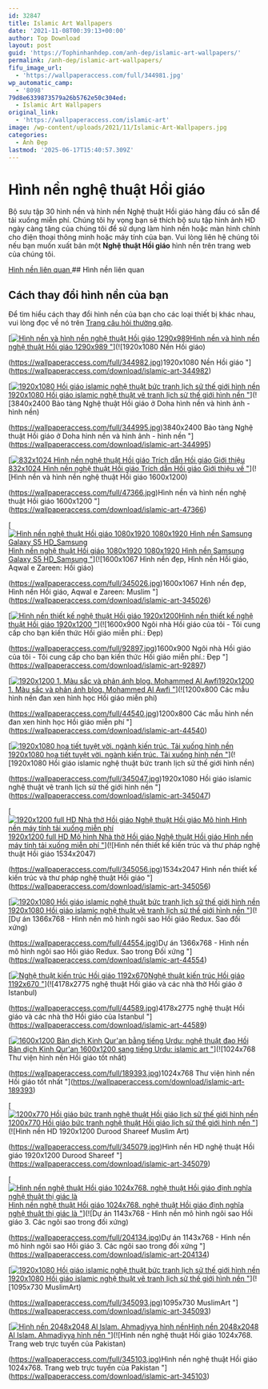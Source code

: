 ```yaml
---
id: 32847
title: Islamic Art Wallpapers
date: '2021-11-08T00:39:13+00:00'
author: Top Download
layout: post
guid: 'https://Tophinhanhdep.com/anh-dep/islamic-art-wallpapers/'
permalink: /anh-dep/islamic-art-wallpapers/
fifu_image_url:
  - 'https://wallpaperaccess.com/full/344981.jpg'
wp_automatic_camp:
  - '8098'
79d8e6339873579a26b5762e50c304ed:
  - Islamic Art Wallpapers
original_link:
  - 'https://wallpaperaccess.com/islamic-art'
image: /wp-content/uploads/2021/11/Islamic-Art-Wallpapers.jpg
categories:
  - Ảnh Đẹp
lastmod: '2025-06-17T15:40:57.309Z'
---
```

# Hình nền nghệ thuật Hồi giáo

Bộ sưu tập 30 hình nền và hình nền Nghệ thuật Hồi giáo hàng đầu có sẵn để tải xuống miễn phí. Chúng tôi hy vọng bạn sẽ thích bộ sưu tập hình ảnh HD ngày càng tăng của chúng tôi để sử dụng làm hình nền hoặc màn hình chính cho điện thoại thông minh hoặc máy tính của bạn. Vui lòng liên hệ chúng tôi nếu bạn muốn xuất bản một **Nghệ thuật Hồi giáo** hình nền trên trang web của chúng tôi.

[Hình nền liên quan ](#related) ## Hình nền liên quan

## Cách thay đổi hình nền của bạn

Để tìm hiểu cách thay đổi hình nền của bạn cho các loại thiết bị khác nhau, vui lòng đọc về nó trên [Trang câu hỏi thường gặp](https://tophinhanhdep.com/faq/).

  
[[![Hình nền và hình nền nghệ thuật Hồi giáo 1290x989](https://wallpaperaccess.com/full/344981.jpg)Hình nền và hình nền nghệ thuật Hồi giáo 1290x989 "](https://wallpaperaccess.com/download/islamic-art-344981)](![1920x1080 Nền Hồi giáo)

(https://wallpaperaccess.com/full/344982.jpg)1920x1080 Nền Hồi giáo "](https://wallpaperaccess.com/download/islamic-art-344982)

[[![1920x1080 Hồi giáo islamic nghệ thuật bức tranh lịch sử thế giới hình nền](https://wallpaperaccess.com/full/344985.jpg)1920x1080 Hồi giáo islamic nghệ thuật vẽ tranh lịch sử thế giới hình nền "](https://wallpaperaccess.com/download/islamic-art-344985)](![3840x2400 Bảo tàng Nghệ thuật Hồi giáo ở Doha hình nền và hình ảnh - hình nền)

(https://wallpaperaccess.com/full/344995.jpg)3840x2400 Bảo tàng Nghệ thuật Hồi giáo ở Doha hình nền và hình ảnh - hình nền "](https://wallpaperaccess.com/download/islamic-art-344995)

[[![832x1024 Hình nền nghệ thuật Hồi giáo Trích dẫn Hồi giáo Giới thiệu](https://wallpaperaccess.com/full/345019.jpg)832x1024 Hình nền nghệ thuật Hồi giáo Trích dẫn Hồi giáo Giới thiệu về "](https://wallpaperaccess.com/download/islamic-art-345019)](![Hình nền và hình nền nghệ thuật Hồi giáo 1600x1200)

(https://wallpaperaccess.com/full/47366.jpg)Hình nền và hình nền nghệ thuật Hồi giáo 1600x1200 "](https://wallpaperaccess.com/download/islamic-art-47366)

[[![Hình nền nghệ thuật Hồi giáo 1080x1920 1080x1920 Hình nền Samsung Galaxy S5 HD_Samsung](https://wallpaperaccess.com/full/345021.jpg)Hình nền nghệ thuật Hồi giáo 1080x1920 1080x1920 Hình nền Samsung Galaxy S5 HD\_Samsung "](https://wallpaperaccess.com/download/islamic-art-345021)](![1600x1067 Hình nền đẹp, Hình nền Hồi giáo, Aqwal e Zareen: Hồi giáo)

(https://wallpaperaccess.com/full/345026.jpg)1600x1067 Hình nền đẹp, Hình nền Hồi giáo, Aqwal e Zareen: Muslim "](https://wallpaperaccess.com/download/islamic-art-345026)

[[![Hình nền thiết kế nghệ thuật Hồi giáo 1920x1200](https://wallpaperaccess.com/full/345028.jpg)Hình nền thiết kế nghệ thuật Hồi giáo 1920x1200 "](https://wallpaperaccess.com/download/islamic-art-345028)](![1600x900 Ngôi nhà Hồi giáo của tôi - Tôi cung cấp cho bạn kiến ​​thức Hồi giáo miễn phí.: Đẹp)

(https://wallpaperaccess.com/full/92897.jpg)1600x900 Ngôi nhà Hồi giáo của tôi - Tôi cung cấp cho bạn kiến ​​thức Hồi giáo miễn phí.: Đẹp "](https://wallpaperaccess.com/download/islamic-art-92897)

[[![1920x1200 1. Màu sắc và phản ánh blog.  Mohammed Al Awfi](https://wallpaperaccess.com/full/345031.jpg)1920x1200 1. Màu sắc và phản ánh blog. Mohammed Al Awfi "](https://wallpaperaccess.com/download/islamic-art-345031)](![1200x800 Các mẫu hình nền đan xen hình học Hồi giáo miễn phí)

(https://wallpaperaccess.com/full/44540.jpg)1200x800 Các mẫu hình nền đan xen hình học Hồi giáo miễn phí "](https://wallpaperaccess.com/download/islamic-art-44540)

[[![1920x1080 họa tiết tuyệt vời.  ngành kiến ​​trúc.  Tải xuống hình nền](https://wallpaperaccess.com/full/345044.jpg)1920x1080 họa tiết tuyệt vời. ngành kiến ​​trúc. Tải xuống hình nền "](https://wallpaperaccess.com/download/islamic-art-345044)](![1920x1080 Hồi giáo islamic nghệ thuật bức tranh lịch sử thế giới hình nền)

(https://wallpaperaccess.com/full/345047.jpg)1920x1080 Hồi giáo islamic nghệ thuật vẽ tranh lịch sử thế giới hình nền "](https://wallpaperaccess.com/download/islamic-art-345047)

[[![1920x1200 full HD Nhà thờ Hồi giáo Nghệ thuật Hồi giáo Mô hình Hình nền máy tính tải xuống miễn phí](https://wallpaperaccess.com/full/88787.jpg)1920x1200 full HD Mô hình Nhà thờ Hồi giáo Nghệ thuật Hồi giáo Hình nền máy tính tải xuống miễn phí "](https://wallpaperaccess.com/download/islamic-art-88787)](![Hình nền thiết kế kiến ​​trúc và thư pháp nghệ thuật Hồi giáo 1534x2047)

(https://wallpaperaccess.com/full/345056.jpg)1534x2047 Hình nền thiết kế kiến ​​trúc và thư pháp nghệ thuật Hồi giáo "](https://wallpaperaccess.com/download/islamic-art-345056)

[[![1920x1080 Hồi giáo islamic nghệ thuật bức tranh lịch sử thế giới hình nền](https://wallpaperaccess.com/full/345065.jpg)1920x1080 Hồi giáo islamic nghệ thuật vẽ tranh lịch sử thế giới hình nền "](https://wallpaperaccess.com/download/islamic-art-345065)](![Dự án 1366x768 - Hình nền mô hình ngôi sao Hồi giáo Redux.  Sao đối xứng)

(https://wallpaperaccess.com/full/44554.jpg)Dự án 1366x768 - Hình nền mô hình ngôi sao Hồi giáo Redux. Sao trong Đối xứng "](https://wallpaperaccess.com/download/islamic-art-44554)

[[![Nghệ thuật kiến ​​trúc Hồi giáo 1192x670](https://wallpaperaccess.com/full/345068.jpg)Nghệ thuật kiến ​​trúc Hồi giáo 1192x670 "](https://wallpaperaccess.com/download/islamic-art-345068)](![4178x2775 nghệ thuật Hồi giáo và các nhà thờ Hồi giáo ở Istanbul)

(https://wallpaperaccess.com/full/44589.jpg)4178x2775 nghệ thuật Hồi giáo và các nhà thờ Hồi giáo của Istanbul "](https://wallpaperaccess.com/download/islamic-art-44589)

[[![1600x1200 Bản dịch Kinh Qur'an bằng tiếng Urdu: nghệ thuật đạo Hồi](https://wallpaperaccess.com/full/345071.jpg)Bản dịch Kinh Qur'an 1600x1200 sang tiếng Urdu: islamic art "](https://wallpaperaccess.com/download/islamic-art-345071)](![1024x768 Thư viện hình nền Hồi giáo tốt nhất)

(https://wallpaperaccess.com/full/189393.jpg)1024x768 Thư viện hình nền Hồi giáo tốt nhất "](https://wallpaperaccess.com/download/islamic-art-189393)

[[![1200x770 Hồi giáo bức tranh nghệ thuật Hồi giáo lịch sử thế giới hình nền](https://wallpaperaccess.com/full/345075.jpg)1200x770 Hồi giáo bức tranh nghệ thuật Hồi giáo lịch sử thế giới hình nền "](https://wallpaperaccess.com/download/islamic-art-345075)](![Hình nền HD 1920x1200 Durood Shareef Muslim Art)

(https://wallpaperaccess.com/full/345079.jpg)Hình nền HD nghệ thuật Hồi giáo 1920x1200 Durood Shareef "](https://wallpaperaccess.com/download/islamic-art-345079)

[[![Hình nền nghệ thuật Hồi giáo 1024x768.  nghệ thuật Hồi giáo định nghĩa nghệ thuật thị giác là](https://wallpaperaccess.com/full/92910.jpg)Hình nền nghệ thuật Hồi giáo 1024x768. nghệ thuật Hồi giáo định nghĩa nghệ thuật thị giác là "](https://wallpaperaccess.com/download/islamic-art-92910)](![Dự án 1143x768 - Hình nền mô hình ngôi sao Hồi giáo 3. Các ngôi sao trong đối xứng)

(https://wallpaperaccess.com/full/204134.jpg)Dự án 1143x768 - Hình nền mô hình ngôi sao Hồi giáo 3. Các ngôi sao trong đối xứng "](https://wallpaperaccess.com/download/islamic-art-204134)

[[![1920x1080 Hồi giáo islamic nghệ thuật bức tranh lịch sử thế giới hình nền](https://wallpaperaccess.com/full/345085.jpg)1920x1080 Hồi giáo islamic nghệ thuật vẽ tranh lịch sử thế giới hình nền "](https://wallpaperaccess.com/download/islamic-art-345085)](![1095x730 MuslimArt)

(https://wallpaperaccess.com/full/345093.jpg)1095x730 MuslimArt "](https://wallpaperaccess.com/download/islamic-art-345093)

[[![Hình nền 2048x2048 Al Islam.  Ahmadiyya hình nền](https://wallpaperaccess.com/full/345099.png)Hình nền 2048x2048 Al Islam. Ahmadiyya hình nền "](https://wallpaperaccess.com/download/islamic-art-345099)](![Hình nền nghệ thuật Hồi giáo 1024x768.  Trang web trực tuyến của Pakistan)

(https://wallpaperaccess.com/full/345103.jpg)Hình nền nghệ thuật Hồi giáo 1024x768. Trang web trực tuyến của Pakistan "](https://wallpaperaccess.com/download/islamic-art-345103)
